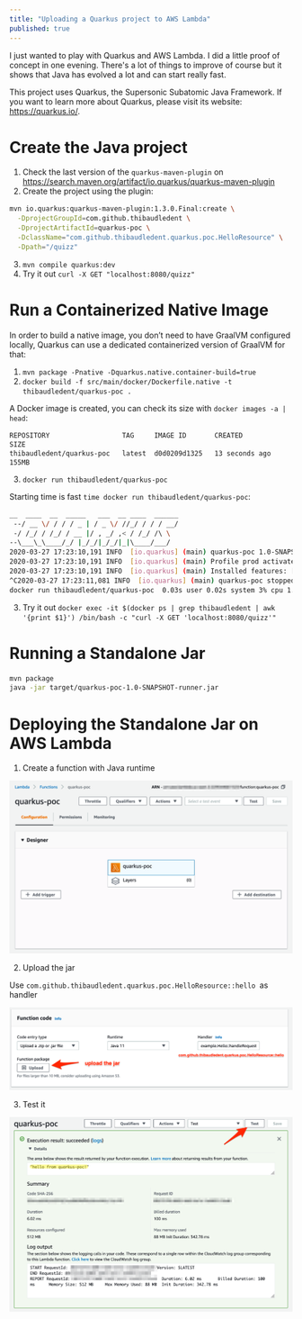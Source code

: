 ```yaml
---
title: "Uploading a Quarkus project to AWS Lambda"
published: true
---
```


I just wanted to play with Quarkus and AWS Lambda. I did a little proof of concept in one evening. There's a lot of things to improve of course but it shows that Java has evolved a lot and can start really fast. 

This project uses Quarkus, the Supersonic Subatomic Java Framework. If you want to learn more about Quarkus, please visit its website: https://quarkus.io/.

# Create the Java project

1. Check the last version of the `quarkus-maven-plugin` on https://search.maven.org/artifact/io.quarkus/quarkus-maven-plugin 
2. Create the project using the plugin:

```bash
mvn io.quarkus:quarkus-maven-plugin:1.3.0.Final:create \
  -DprojectGroupId=com.github.thibaudledent \
  -DprojectArtifactId=quarkus-poc \
  -DclassName="com.github.thibaudledent.quarkus.poc.HelloResource" \
  -Dpath="/quizz"
```

3. `mvn compile quarkus:dev`
4. Try it out `curl -X GET "localhost:8080/quizz"`

# Run a Containerized Native Image

In order to build a  native image, you don’t need to have GraalVM configured locally, Quarkus can use a dedicated containerized version of GraalVM for that:

1. `mvn package -Pnative -Dquarkus.native.container-build=true`
2. `docker build -f src/main/docker/Dockerfile.native -t thibaudledent/quarkus-poc .`

A Docker image is created, you can check its size with `docker images -a | head`:

``` docker images -a | head
REPOSITORY                  TAG     IMAGE ID       CREATED           SIZE
thibaudledent/quarkus-poc   latest  d0d0209d1325   13 seconds ago    155MB
```

3. `docker run thibaudledent/quarkus-poc`

Starting time is fast `time docker run thibaudledent/quarkus-poc`:

```bash
__  ____  __  _____   ___  __ ____  ______
 --/ __ \/ / / / _ | / _ \/ //_/ / / / __/
 -/ /_/ / /_/ / __ |/ , _/ ,< / /_/ /\ \
--\___\_\____/_/ |_/_/|_/_/|_|\____/___/
2020-03-27 17:23:10,191 INFO  [io.quarkus] (main) quarkus-poc 1.0-SNAPSHOT (powered by Quarkus 1.3.0.Final) started in 0.027s. Listening on: http://0.0.0.0:8080
2020-03-27 17:23:10,191 INFO  [io.quarkus] (main) Profile prod activated.
2020-03-27 17:23:10,191 INFO  [io.quarkus] (main) Installed features: [cdi, resteasy]
^C2020-03-27 17:23:11,081 INFO  [io.quarkus] (main) quarkus-poc stopped in 0.005s
docker run thibaudledent/quarkus-poc  0.03s user 0.02s system 3% cpu 1.669 total
```

3. Try it out `docker exec -it $(docker ps | grep thibaudledent | awk '{print $1}') /bin/bash -c "curl -X GET 'localhost:8080/quizz'"`

# Running a Standalone Jar

```bash
mvn package
java -jar target/quarkus-poc-1.0-SNAPSHOT-runner.jar
```
# Deploying the Standalone Jar on AWS Lambda

1. Create a function with Java runtime

<img src="https://github.com/thibaudledent/quarkus-poc/raw/master/screenshot_1.png" style="zoom:50%;" />

2. Upload the jar

Use `com.github.thibaudledent.quarkus.poc.HelloResource::hello `as handler

<img src="https://github.com/thibaudledent/quarkus-poc/raw/master/screenshot_2.png" style="zoom:50%;" />

3. Test it

<img src="https://github.com/thibaudledent/quarkus-poc/raw/master/screenshot_3.png" style="zoom:50%;" />